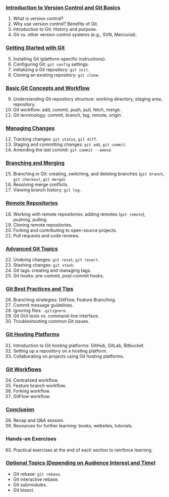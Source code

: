 ### **[Introduction to Version Control and Git Basics](1_introduction.md)**

1. What is version control?
2. Why use version control? Benefits of Git.
3. Introduction to Git: History and purpose.
4. Git vs. other version control systems (e.g., SVN, Mercurial).

### **[Getting Started with Git](2_getting_started_with_git.md)**

5. Installing Git (platform-specific instructions).
6. Configuring Git: `git config` settings.
7. Initializing a Git repository: `git init`.
8. Cloning an existing repository: `git clone`.

### **[Basic Git Concepts and Workflow](3_basic_git_concepts_and_workflow.md)**

9. Understanding Git repository structure: working directory, staging area, repository.
10. Git workflow: add, commit, push, pull, fetch, merge.
11. Git terminology: commit, branch, tag, remote, origin.

### **[Managing Changes](4_managing_changes.md)**

12. Tracking changes: `git status`, `git diff`.
13. Staging and committing changes: `git add`, `git commit`.
14. Amending the last commit: `git commit --amend`.

### **[Branching and Merging](5_branching_merging.md)**

15. Branching in Git: creating, switching, and deleting branches (`git branch`, `git checkout`, `git merge`).
16. Resolving merge conflicts.
17. Viewing branch history: `git log`.

### **[Remote Repositories](6_remote_repositeries.md)**

18. Working with remote repositories: adding remotes (`git remote`), pushing, pulling.
19. Cloning remote repositories.
20. Forking and contributing to open-source projects.
21. Pull requests and code reviews.

### **[Advanced Git Topics](7_advanced_git_topics.md)**

22. Undoing changes: `git reset`, `git revert`.
23. Stashing changes: `git stash`.
24. Git tags: creating and managing tags.
25. Git hooks: pre-commit, post-commit hooks.

### **[Git Best Practices and Tips](8_Git%20Best%20Practices%20and%20Tips.md)**

26. Branching strategies: GitFlow, Feature Branching.
27. Commit message guidelines.
28. Ignoring files: `.gitignore`.
29. Git GUI tools vs. command-line interface.
30. Troubleshooting common Git issues.

### **[Git Hosting Platforms](9_git_hosting_platforms.md)**

31. Introduction to Git hosting platforms: GitHub, GitLab, Bitbucket.
32. Setting up a repository on a hosting platform.
33. Collaborating on projects using Git hosting platforms.

### **[Git Workflows](10_git_workflow.md)**

34. Centralized workflow.
35. Feature branch workflow.
36. Forking workflow.
37. GitFlow workflow.

### **[Conclusion](11_conclusion.md)**

38. Recap and Q&A session.
39. Resources for further learning: books, websites, tutorials.

### **Hands-on Exercises**

40. Practical exercises at the end of each section to reinforce learning.

### **[Optional Topics (Depending on Audience Interest and Time)](12_optional_topics.md)**

- Git rebase: `git rebase`.
- Git interactive rebase.
- Git submodules.
- Git bisect.
